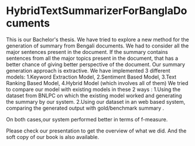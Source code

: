 # HybridTextSummarizerForBanglaDocuments

This is our Bachelor's thesis.  We have tried to explore a new method for the generation of summary from Bengali documents. We had to consider all the major sentences present in the document. If the summary contains sentences from all the major topics present in the document, that has a better
chance of giving better perspective of the document. Our summary generation approach is
extractive. We have implemented 3 different models:
1.Keyword Extraction Model,
2.Sentiment Based Model,
3.Text Ranking Based Model,
4.Hybrid Model (which involves all of them)
We tried to compare our model with existing models in these 2 ways :
1.Using the dataset from BNLPC on which the existing model worked and generating the summary by our system.
2.Using our dataset in an web based system, comparing the generated output with gold/benchmark summary .

On both cases,our system performed better in terms of f-measure.

Please check our presentation to get the overview of what we did.
And the soft copy of our book is also available.
